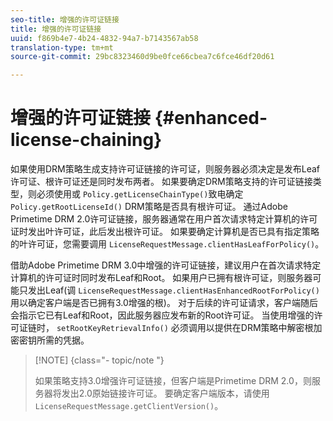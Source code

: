 ```yaml
---
seo-title: 增强的许可证链接
title: 增强的许可证链接
uuid: f869b4e7-4b24-4832-94a7-b7143567ab58
translation-type: tm+mt
source-git-commit: 29bc8323460d9be0fce66cbea7c6fce46df20d61

---
```



# 增强的许可证链接 {#enhanced-license-chaining}

如果使用DRM策略生成支持许可证链接的许可证，则服务器必须决定是发布Leaf许可证、根许可证还是同时发布两者。 如果要确定DRM策略支持的许可证链接类型，则必须使用或 `Policy.getLicenseChainType()`致电确定 `Policy.getRootLicenseId()` DRM策略是否具有根许可证。 通过Adobe Primetime DRM 2.0许可证链接，服务器通常在用户首次请求特定计算机的许可证时发出叶许可证，此后发出根许可证。 如果要确定计算机是否已具有指定策略的叶许可证，您需要调用 `LicenseRequestMessage.clientHasLeafForPolicy()`。

借助Adobe Primetime DRM 3.0中增强的许可证链接，建议用户在首次请求特定计算机的许可证时同时发布Leaf和Root。 如果用户已拥有根许可证，则服务器可能只发出Leaf(调 `LicenseRequestMessage.clientHasEnhancedRootForPolicy()` 用以确定客户端是否已拥有3.0增强的根)。 对于后续的许可证请求，客户端随后会指示它已有Leaf和Root，因此服务器应发布新的Root许可证。 当使用增强的许可证链时， `setRootKeyRetrievalInfo()` 必须调用以提供在DRM策略中解密根加密密钥所需的凭据。

>[!NOTE] {class=&quot;- topic/note &quot;}
>
>如果策略支持3.0增强许可证链接，但客户端是Primetime DRM 2.0，则服务器将发出2.0原始链接许可证。 要确定客户端版本，请使用 `LicenseRequestMessage.getClientVersion()`。

